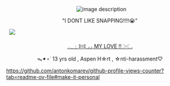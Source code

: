 <p align="center">
  <img src="https://files.catbox.moe/b70xa7.gif" alt="image description" title="image description or alt text !">
<p align="center">

<p align="center"> "I DONT LIKE SNAPPING!!!!😭" <p align="center">

  <img src="https://komarev.com/ghpvc/?username=adogsmeow">

<p align="center"> <a href="https://github.com/greenbeanx3">𓂃﹕𐂯 ⸝⸝ MY LOVE !! 𓏵 . </a>

<p align="center"> ᯓ✦∘˙ 13 yrs old , Aspen H☆rt , ☆nti-harassment♡  <p align="center">

https://github.com/antonkomarev/github-profile-views-counter?tab=readme-ov-file#make-it-personal
